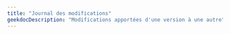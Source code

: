 ```yaml
---
title: "Journal des modifications"
geekdocDescription: "Modifications apportées d'une version à une autre"
---
```

